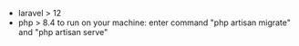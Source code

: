 - laravel > 12
- php > 8.4
to run on your machine:
enter command "php artisan migrate"
and "php artisan serve"
